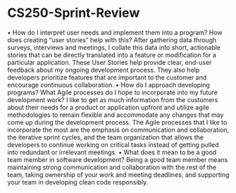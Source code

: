 # CS250-Sprint-Review
•	How do I interpret user needs and implement them into a program? How does creating “user stories” help with this?
After gathering data through surveys, interviews and meetings, I collate this data into short, actionable stories that can be directly translated into a feature or modification for a particular application. These User Stories help provide clear, end-user feedback about my ongoing development process. They also help developers prioritize features that are important to the customer and encourage continuous collaboration. 
•	How do I approach developing programs? What Agile processes do I hope to incorporate into my future development work?
I like to get as much information from the customers about their needs for a product or application upfront and utilize agile methodologies to remain flexible and accommodate any changes that may come up during the development process. The Agile processes that I like to incorporate the most are the emphasis on communication and collaboration, the iterative sprint cycles, and the team organization that allows the developers to continue working on critical tasks instead of getting pulled into redundant or irrelevant meetings. 
•	What does it mean to be a good team member in software development?
Being a good team member means maintaining strong communication and collaboration with the rest of the team, taking ownership of your work and meeting deadlines, and supporting your team in developing clean code responsibly.  
